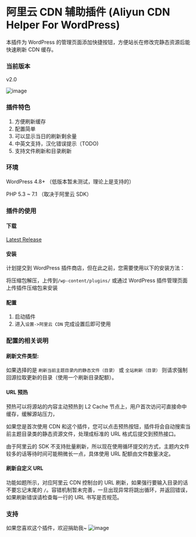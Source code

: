 # 阿里云 CDN 辅助插件 (Aliyun CDN Helper For WordPress)

本插件为 WordPress 的管理页面添加快捷按钮，方便站长在修改完静态资源后能快速刷新 CDN 缓存。

### 当前版本
v2.0

![image][image-1]

### 插件特色
1. 方便刷新缓存
2. 配置简单
3. 可以显示当日的刷新剩余量
4. 中英文支持，汉化错误提示（TODO)
5. 支持文件刷新和目录刷新

### 环境
WordPress 4.8+ （低版本暂未测试，理论上是支持的）

PHP 5.3 ~ 7.1 （取决于阿里云 SDK）

### 插件的使用
#### 下载
[Latest Release][1]

#### 安装
计划提交到 WordPress 插件商店，但在此之前，您需要使用以下的安装方法：

将压缩包解压，上传到`/wp-content/plugins/` 或通过 WordPress 插件管理页面上传插件压缩包来安装

#### 配置
1. 启动插件
2. 进入`设置->阿里云 CDN` 完成设置后即可使用

### 配置的相关说明
#### 刷新文件类型:
如果选择的是 `刷新当前主题目录内的静态文件（目录）` 或 `全站刷新（目录）` 则请求强制回源拉取更新的目录（使用一个刷新目录配额）。

#### URL 预热

预热可以将源站的内容主动预热到 L2 Cache 节点上，用户首次访问可直接命中缓存，缓解源站压力，

如果您是首次使用 CDN 和这个插件，您可以点击预热按钮，插件将会自动搜索当前主题目录类的静态资源文件，处理成标准的 URL 格式后提交到预热接口。

由于阿里云的 SDK 不支持批量刷新，所以现在使用循环提交的方式，主题内文件较多的话等待时间可能稍微长一点，具体使用 URL 配额由文件数量决定。

#### 刷新自定义 URL

功能如题所示，对应阿里云 CDN 控制台的 URL 刷新，如果强行要输入目录的话不要忘记末尾的 `/`。容错机制暂未完善，一旦出现异常将跳出循环，并返回错误，如果刷新错误请检查每一行的 URL 书写是否规范。


### 支持
如果您喜欢这个插件，欢迎捐助我~
![image][image-2]


[1]:	https://github.com/0xJacky/aliyun-cdn-helper/releases/latest

[image-1]:	https://raw.githubusercontent.com/0xJacky/aliyun-cdn-helper/master/screenshot.png
[image-2]:  https://dl.jackyu.cn/my_alipay.png?x-oss-process=image/resize,h_360
